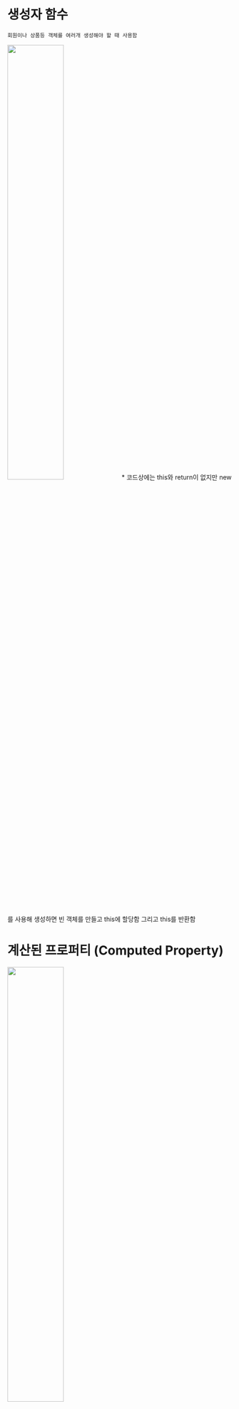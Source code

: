 # 생성자 함수
    회원이나 상품등 객체를 여러개 생성해야 할 때 사용함
<img src="https://user-images.githubusercontent.com/83282953/179981165-a0eda74a-5b66-4fa2-b281-26e7d19acb92.png" width="50%" height="50%">
* 코드상에는 this와 return이 없지만 new 를 사용해 생성하면 빈 객체를 만들고 this에 할당함 그리고 this를 반환함

# 계산된 프로퍼티 (Computed Property)
<img src="https://user-images.githubusercontent.com/83282953/179982207-a102f062-ce26-4ce1-9278-74e049732d40.png" width="50%" height="50%">

# 객체 메소드 (Object Method)

* Object.assign() : 객체 복제
    <pre>
        <code>
        const user = {
            name : 'Mike',
            age : 30
        }
        const cloneUser = user; -> error
        user에는 객체자체가 들어가 있는게 아니라 객체가 저장되어있는 메모리 주소인 객체에 대한 참조값이 저장됨 
        </code>
    </pre>
    
    
